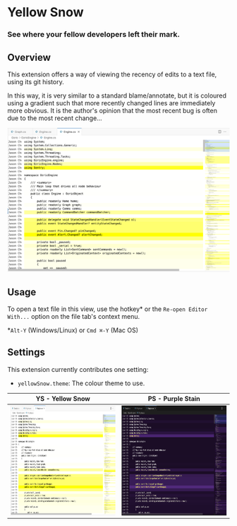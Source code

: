# Yellow Snow

### See where your fellow developers left their mark.

## Overview

This extension offers a way of viewing the recency of edits to a text file, using its git history.

In this way, it is very similar to a standard blame/annotate, but it is coloured using a gradient such that more recently changed lines are immediately more obvious. It is the author's opinion that the most recent bug is often due to the most recent change...

![Yellow Snow](https://raw.githubusercontent.com/jchown/yellow-snow-vscode/main/src/images/yellow_snow.png)

## Usage

To open a text file in this view, use the hotkey* or the `Re-open Editor With...` option on the file tab's context menu. 

*`Alt-Y` (Windows/Linux) or `Cmd ⌘-Y` (Mac OS)

## Settings

This extension currently contributes one setting:

* `yellowSnow.theme`: The colour theme to use.

|YS - Yellow Snow|PS - Purple Stain|
|-|-|
|<img src="https://raw.githubusercontent.com/jchown/yellow-snow-vscode/main/src/images/yellow_snow.png" width=385 height=249>|<img src="https://raw.githubusercontent.com/jchown/yellow-snow-vscode/main/src/images/purple_stain.png" width=385 height=249>|


